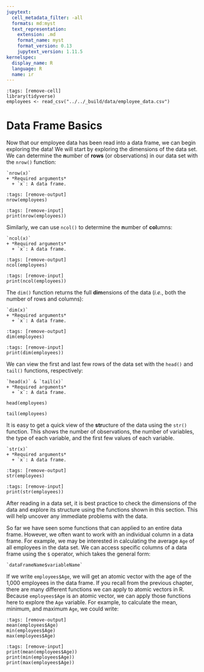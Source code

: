 ```yaml
---
jupytext:
  cell_metadata_filter: -all
  formats: md:myst
  text_representation:
    extension: .md
    format_name: myst
    format_version: 0.13
    jupytext_version: 1.11.5
kernelspec:
  display_name: R
  language: R
  name: ir
---
```


```{code-cell}
:tags: [remove-cell]
library(tidyverse)
employees <- read_csv("../../_build/data/employee_data.csv")
```

# Data Frame Basics

Now that our employee data has been read into a data frame, we can begin exploring the data! We will start by exploring the dimensions of the data set. We can determine the **n**umber of **rows** (or observations) in our data set with the `nrow()` function:

```{admonition} Syntax
`nrow(x)`
+ *Required arguments*
  + `x`: A data frame.
```

```{code-cell}
:tags: [remove-output]
nrow(employees)
```

```{code-cell}
:tags: [remove-input]
print(nrow(employees))
```

Similarly, we can use `ncol()` to determine the **n**umber of **col**umns:

```{admonition} Syntax
`ncol(x)`
+ *Required arguments*
  + `x`: A data frame.
```

```{code-cell}
:tags: [remove-output]
ncol(employees)
```

```{code-cell}
:tags: [remove-input]
print(ncol(employees))
```

The `dim()` function returns the full **dim**ensions of the data (*i.e.*, both the number of rows and columns):

```{admonition} Syntax
`dim(x)`
+ *Required arguments*
  + `x`: A data frame.
```

```{code-cell}
:tags: [remove-output]
dim(employees)
```

```{code-cell}
:tags: [remove-input]
print(dim(employees))
```

We can view the first and last few rows of the data set with the `head()` and `tail()` functions, respectively:

```{admonition} Syntax
`head(x)` & `tail(x)`
+ *Required arguments*
  + `x`: A data frame.
```

```{code-cell}
head(employees)
```

```{code-cell}
tail(employees)
```

It is easy to get a quick view of the **str**ucture of the data using the `str()` function. This shows the number of observations, the number of variables, the type of each variable, and the first few values of each variable. 

```{admonition} Syntax
`str(x)`
+ *Required arguments*
  + `x`: A data frame.
```

```{code-cell}
:tags: [remove-output]
str(employees)
```

```{code-cell}
:tags: [remove-input]
print(str(employees))
```

After reading in a data set, it is best practice to check the dimensions of the data and explore its structure using the functions shown in this section. This will help uncover any immediate problems with the data.

So far we have seen some functions that can applied to an entire data frame. However, we often want to work with an individual column in a data frame. For example, we may be interested in calculating the average `Age` of all employees in the data set. We can access specific columns of a data frame using the `$` operator, which takes the general form:

```{admonition} Syntax
`dataFrameName$variableName`
```

If we write `employees$Age`, we will get an atomic vector with the age of the 1,000 employees in the data frame. If you recall from the previous chapter, there are many different functions we can apply to atomic vectors in R. Because `employees$Age` is an atomic vector, we can apply those functions here to explore the `Age` variable. For example, to calculate the mean, minimum, and maximum `Age`, we could write:

```{code-cell}
:tags: [remove-output]
mean(employees$Age)
min(employees$Age)
max(employees$Age)
```

```{code-cell}
:tags: [remove-input]
print(mean(employees$Age))
print(min(employees$Age))
print(max(employees$Age))
```